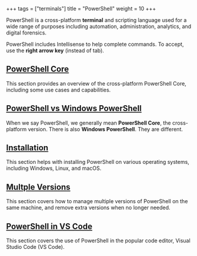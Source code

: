 +++
tags = ["terminals"]
title = "PowerShell"
weight = 10
+++

PowerShell is a cross-platform **terminal** and scripting language 
used for a wide range of purposes including automation, administration, analytics, and digital forensics. 

PowerShell includes Intellisense to help complete commands. 
To accept, use the **right arrow key** (instead of tab).


## [PowerShell Core](core)

This section provides an overview of the cross-platform PowerShell Core, 
including some use cases and capabilities.

## [PowerShell vs Windows PowerShell](windows)

When we say PowerShell, we generally mean **PowerShell Core**, the cross-platform version. 
There is also **Windows PowerShell**.  They are different. 

## [Installation](installaion)

This section helps with installing PowerShell on various operating systems, including Windows, Linux, and macOS.

## [Multple Versions](multiple)

This section covers how to manage multiple versions of PowerShell on the same machine, 
and remove extra versions when no longer needed.

## [PowerShell in VS Code](vscode)

This section covers the use of PowerShell in the popular code editor, 
Visual Studio Code (VS Code). 